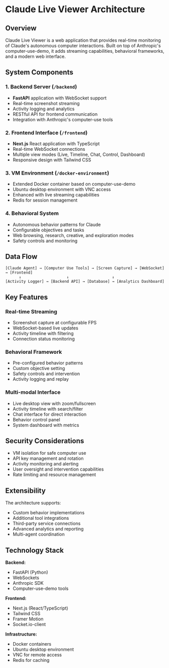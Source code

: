 # Claude Live Viewer Architecture

## Overview

Claude Live Viewer is a web application that provides real-time monitoring of Claude's autonomous computer interactions. Built on top of Anthropic's computer-use-demo, it adds streaming capabilities, behavioral frameworks, and a modern web interface.

## System Components

### 1. Backend Server (`/backend`)
- **FastAPI** application with WebSocket support
- Real-time screenshot streaming
- Activity logging and analytics  
- RESTful API for frontend communication
- Integration with Anthropic's computer-use tools

### 2. Frontend Interface (`/frontend`)
- **Next.js** React application with TypeScript
- Real-time WebSocket connections
- Multiple view modes (Live, Timeline, Chat, Control, Dashboard)
- Responsive design with Tailwind CSS

### 3. VM Environment (`/docker-environment`)
- Extended Docker container based on computer-use-demo
- Ubuntu desktop environment with VNC access
- Enhanced with live streaming capabilities
- Redis for session management

### 4. Behavioral System
- Autonomous behavior patterns for Claude
- Configurable objectives and tasks
- Web browsing, research, creative, and exploration modes
- Safety controls and monitoring

## Data Flow

```
[Claude Agent] → [Computer Use Tools] → [Screen Capture] → [WebSocket] → [Frontend]
      ↓                    ↓                   ↓
[Activity Logger] → [Backend API] → [Database] → [Analytics Dashboard]
```

## Key Features

### Real-time Streaming
- Screenshot capture at configurable FPS
- WebSocket-based live updates
- Activity timeline with filtering
- Connection status monitoring

### Behavioral Framework
- Pre-configured behavior patterns
- Custom objective setting
- Safety controls and intervention
- Activity logging and replay

### Multi-modal Interface
- Live desktop view with zoom/fullscreen
- Activity timeline with search/filter
- Chat interface for direct interaction
- Behavior control panel
- System dashboard with metrics

## Security Considerations

- VM isolation for safe computer use
- API key management and rotation
- Activity monitoring and alerting
- User oversight and intervention capabilities
- Rate limiting and resource management

## Extensibility

The architecture supports:
- Custom behavior implementations
- Additional tool integrations  
- Third-party service connections
- Advanced analytics and reporting
- Multi-agent coordination

## Technology Stack

**Backend:**
- FastAPI (Python)
- WebSockets
- Anthropic SDK
- Computer-use-demo tools

**Frontend:**
- Next.js (React/TypeScript)
- Tailwind CSS
- Framer Motion
- Socket.io-client

**Infrastructure:**
- Docker containers
- Ubuntu desktop environment
- VNC for remote access
- Redis for caching